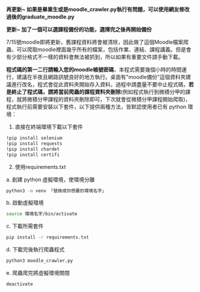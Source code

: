 **再更新~ 如果是畢業生或是moodle_crawler.py執行有問題，可以使用網友修改過後的graduate_moodle.py**

**更新~ 加了一個可以選課程備份的功能，選擇完之後再開始備份**

7/15號moodle即將更新，舊課程資料將會被清除，因此做了這個Moodle檔案爬蟲，可以爬取moodle裡面幾乎所有的檔案，包括作業、連結、課程講義。但是會有少部分格式不一樣的資料會無法被抓到，所以如果有重要文件請手動下載。

**程式碼的第一二行請輸入您的moodle帳號密碼**，本程式需要幾個小時的時間運行，建議在半夜且網路訊號良好的地方執行。桌面有"moodle備份"這個資料夾建議進行改名，程式會從此資料夾開始存入資料，過程中請盡量不要中止程式碼，**若是終止了程式碼，請將當前爬蟲的課程資料夾刪除**(例如程式執行到微積分甲的課程，就將微積分甲課程的資料夾刪除即可，下次就會從微積分甲課程開始爬取)，程式執行前需要安裝以下套件，以下提供兩種方法，皆默認使用者已有 python 環境：

1. 直接在終端環境下載以下套件

```bash
!pip install selenium
!pip install requests
!pip install chardet
!pip install certifi
```

2. 使用requirements.txt

a. 創建 python 虛擬環境，使環境分離

```bash
python3 -m venv 「替換成你想要的環境名字」
```

b. 啟動虛擬環境

```bash
source 環境名字/bin/activate
```

c. 下載所需套件

```bash
pip install -r requirements.txt
```

d. 下載完後執行爬蟲程式

```bash
python3 moodle_crawler.py
```

e. 爬蟲爬完將虛擬環境關閉
```bash
deactivate
```
